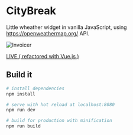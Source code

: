 # CityBreak

Little wheather widget in vanilla JavaScript, using https://openweathermap.org/ API.

![Invoicer](https://i.ibb.co/j31MNHn/citybreak-SS.png)

[LIVE ( refactored with Vue.js )](http://www.emilwojcik.com/citybreak)

## Build it

``` bash
# install dependencies
npm install

# serve with hot reload at localhost:8080
npm run dev

# build for production with minification
npm run build
```

